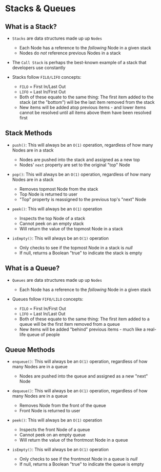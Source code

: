 # Stacks & Queues

## What is a Stack?

- `Stacks` are data structures made up up `Nodes`

  - Each Node has a reference to the _following_ Node in a given stack
  - Nodes do _not_ reference previous Nodes in a stack

- The `Call Stack` is perhaps the best-known example of a stack that developers use constantly

- Stacks follow `FILO/LIFO` concepts:
  - `FILO` = First In/Last Out
  - `LIFO` = Last In/First Out
  - Both of these equate to the same thing: The first item added to the stack (at the "bottom") will be the last item removed from the stack
  - New items will be added atop previous items - and lower items cannot be resolved until all items above them have been resolved first

## Stack Methods

- `push()`: This will always be an `O(1)` operation, regardless of how many Nodes are in a stack

  - Nodes are pushed into the stack and assigned as a new top
  - Nodes' `next` property are set to the original "top" Node

- `pop()`: This will always be an `O(1)` operation, regardless of how many Nodes are in a stack

  - Removes topmost Node from the stack
  - Top Node is returned to user
  - "Top" property is reassigned to the previous top's "next" Node

- `peek()`: This will always be an `O(1)` operation

  - Inspects the top Node of a stack
  - Cannot peek on an empty stack
  - Will return the value of the topmost Node in a stack

- `isEmpty()`: This will always be an `O(1)` operation
  - Only checks to see if the topmost Node in a stack is _null_
  - If null, returns a Boolean "true" to indicate the stack is empty

## What is a Queue?

- `Queues` are data structures made up up `Nodes`

  - Each Node has a reference to the _following_ Node in a given stack

- Queues follow `FIFO/LILO` concepts:
  - `FILO` = First In/First Out
  - `LIFO` = Last In/Last Out
  - Both of these equate to the same thing: The first item added to a queue will be the first item removed from a queue
  - New items will be added "behind" previous items - much like a real-life queue of people

## Queue Methods

- `enqueue()`: This will always be an `O(1)` operation, regardless of how many Nodes are in a queue

  - Nodes are pushed into the queue and assigned as a new "next" Node

- `dequeue()`: This will always be an `O(1)` operation, regardless of how many Nodes are in a queue

  - Removes Node from the front of the queue
  - Front Node is returned to user

- `peek()`: This will always be an `O(1)` operation

  - Inspects the front Node of a queue
  - Cannot peek on an empty queue
  - Will return the value of the frontmost Node in a queue

- `isEmpty()`: This will always be an `O(1)` operation
  - Only checks to see if the frontmost Node in a queue is _null_
  - If null, returns a Boolean "true" to indicate the queue is empty

